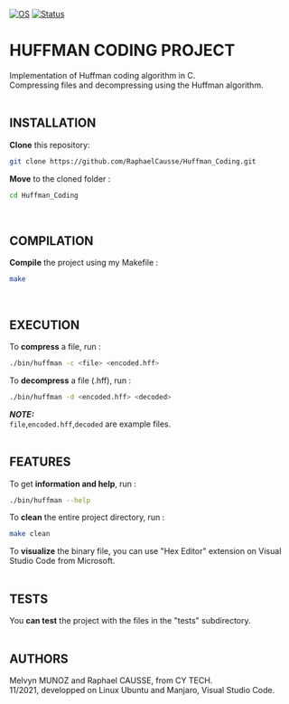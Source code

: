 [![OS](https://img.shields.io/badge/os-linux-blue.svg)](https://shields.io/)
[![Status](https://img.shields.io/badge/status-completed-success.svg)](https://shields.io/)

# HUFFMAN CODING PROJECT

Implementation of Huffman coding algorithm in C.<br>
Compressing files and decompressing using the Huffman algorithm.
<br><br>

## INSTALLATION

**Clone** this repository:
```bash
git clone https://github.com/RaphaelCausse/Huffman_Coding.git
```
**Move** to the cloned folder :
```bash
cd Huffman_Coding
```
<br>

## COMPILATION

**Compile** the project using my Makefile :
```bash
make
```
<br>

## EXECUTION

To **compress** a file, run :
```bash
./bin/huffman -c <file> <encoded.hff>
```
To **decompress** a file (.hff), run :
```bash
./bin/huffman -d <encoded.hff> <decoded>
```
**_NOTE:_**<br>
`file`,`encoded.hff`,`decoded` are example files.
<br><br>

## FEATURES

To get **information and help**, run :
```bash
./bin/huffman --help
```
To **clean** the entire project directory, run :
```bash
make clean
```
To **visualize** the binary file, you can use "Hex Editor" extension on Visual Studio Code from Microsoft.
<br><br>

## TESTS

You **can test** the project with the files in the "tests" subdirectory.
<br><br>

## AUTHORS

Melvyn MUNOZ and Raphael CAUSSE, from CY TECH.<br>
11/2021, developped on Linux Ubuntu and Manjaro, Visual Studio Code.